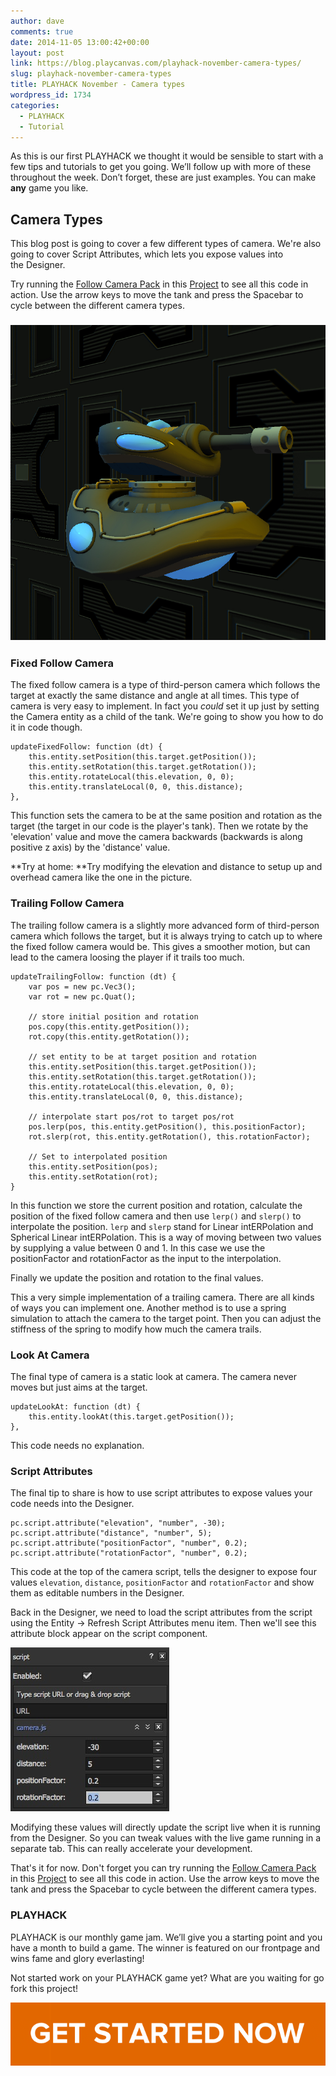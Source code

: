 ```yaml
---
author: dave
comments: true
date: 2014-11-05 13:00:42+00:00
layout: post
link: https://blog.playcanvas.com/playhack-november-camera-types/
slug: playhack-november-camera-types
title: PLAYHACK November - Camera types
wordpress_id: 1734
categories:
  - PLAYHACK
  - Tutorial
---
```


As this is our first PLAYHACK we thought it would be sensible to start with a few tips and tutorials to get you going. We’ll follow up with more of these throughout the week. Don’t forget, these are just examples. You can make **any** game you like.

## Camera Types

This blog post is going to cover a few different types of camera. We're also going to cover Script Attributes, which lets you expose values into the Designer.

Try running the [Follow Camera Pack](https://playcanvas.com/dave/playhack-nov/designer/pack/6f111262-5dcc-11e4-b6a0-12313b0a5ec6) in this [Project](https://playcanvas.com/dave/playhack-nov) to see all this code in action. Use the arrow keys to move the tank and press the Spacebar to cycle between the different camera types.

### [![PlayCanvas](/assets/media/PlayCanvas-2.jpg)](/assets/media/PlayCanvas-2.jpg)

### Fixed Follow Camera

The fixed follow camera is a type of third-person camera which follows the target at exactly the same distance and angle at all times. This type of camera is very easy to implement. In fact you *could* set it up just by setting the Camera entity as a child of the tank. We're going to show you how to do it in code though.

    updateFixedFollow: function (dt) {
        this.entity.setPosition(this.target.getPosition());
        this.entity.setRotation(this.target.getRotation());
        this.entity.rotateLocal(this.elevation, 0, 0);
        this.entity.translateLocal(0, 0, this.distance);
    },

This function sets the camera to be at the same position and rotation as the target (the target in our code is the player's tank). Then we rotate by the 'elevation' value and move the camera backwards (backwards is along positive z axis) by the 'distance' value.

**Try at home: **Try modifying the elevation and distance to setup up and overhead camera like the one in the picture.

### Trailing Follow Camera

The trailing follow camera is a slightly more advanced form of third-person camera which follows the target, but it is always trying to catch up to where the fixed follow camera would be. This gives a smoother motion, but can lead to the camera loosing the player if it trails too much.

    updateTrailingFollow: function (dt) {
        var pos = new pc.Vec3();
        var rot = new pc.Quat();

        // store initial position and rotation
        pos.copy(this.entity.getPosition());
        rot.copy(this.entity.getRotation());

        // set entity to be at target position and rotation
        this.entity.setPosition(this.target.getPosition());
        this.entity.setRotation(this.target.getRotation());
        this.entity.rotateLocal(this.elevation, 0, 0);
        this.entity.translateLocal(0, 0, this.distance);

        // interpolate start pos/rot to target pos/rot
        pos.lerp(pos, this.entity.getPosition(), this.positionFactor);
        rot.slerp(rot, this.entity.getRotation(), this.rotationFactor);

        // Set to interpolated position
        this.entity.setPosition(pos);
        this.entity.setRotation(rot);
    }

In this function we store the current position and rotation, calculate the position of the fixed follow camera and then use `lerp()` and `slerp()` to interpolate the position. `lerp` and `slerp` stand for Linear intERPolation and Spherical Linear intERPolation. This is a way of moving between two values by supplying a value between 0 and 1. In this case we use the positionFactor and rotationFactor as the input to the interpolation.

Finally we update the position and rotation to the final values.

This a very simple implementation of a trailing camera. There are all kinds of ways you can implement one. Another method is to use a spring simulation to attach the camera to the target point. Then you can adjust the stiffness of the spring to modify how much the camera trails.

### Look At Camera

The final type of camera is a static look at camera. The camera never moves but just aims at the target.

    updateLookAt: function (dt) {
        this.entity.lookAt(this.target.getPosition());
    },

This code needs no explanation.

### Script Attributes

The final tip to share is how to use script attributes to expose values your code needs into the Designer.

    pc.script.attribute("elevation", "number", -30);
    pc.script.attribute("distance", "number", 5);
    pc.script.attribute("positionFactor", "number", 0.2);
    pc.script.attribute("rotationFactor", "number", 0.2);

This code at the top of the camera script, tells the designer to expose four values `elevation`, `distance`, `positionFactor` and `rotationFactor` and show them as editable numbers in the Designer.

Back in the Designer, we need to load the script attributes from the script using the Entity -> Refresh Script Attributes menu item. Then we'll see this attribute block appear on the script component.

[![PLAYHACK_Camera](/assets/media/PLAYHACK_Camera.jpg)](/assets/media/PLAYHACK_Camera.jpg)

Modifying these values will directly update the script live when it is running from the Designer. So you can tweak values with the live game running in a separate tab. This can really accelerate your development.

That's it for now. Don't forget you can try running the [Follow Camera Pack](https://playcanvas.com/dave/playhack-nov/designer/pack/6f111262-5dcc-11e4-b6a0-12313b0a5ec6) in this [Project](https://playcanvas.com/dave/playhack-nov) to see all this code in action. Use the arrow keys to move the tank and press the Spacebar to cycle between the different camera types.

### PLAYHACK

PLAYHACK is our monthly game jam. We’ll give you a starting point and you have a month to build a game. The winner is featured on our frontpage and wins fame and glory everlasting!

Not started work on your PLAYHACK game yet? What are you waiting for go fork this project!

[![button](/assets/media/button-1.png)](https://playcanvas.com/project/331485/overview/playhack-nov-14)
